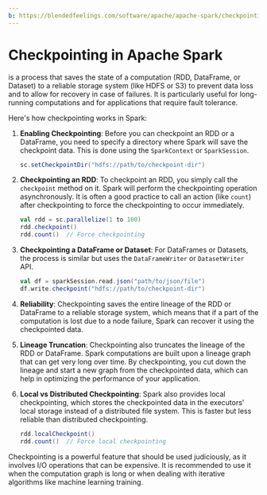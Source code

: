 ```yaml
---
b: https://blendedfeelings.com/software/apache/apache-spark/checkpointing.md
---
```


# Checkpointing in Apache Spark 
is a process that saves the state of a computation (RDD, DataFrame, or Dataset) to a reliable storage system (like HDFS or S3) to prevent data loss and to allow for recovery in case of failures. It is particularly useful for long-running computations and for applications that require fault tolerance.

Here's how checkpointing works in Spark:

1. **Enabling Checkpointing**: Before you can checkpoint an RDD or a DataFrame, you need to specify a directory where Spark will save the checkpoint data. This is done using the `SparkContext` or `SparkSession`.

    ```scala
    sc.setCheckpointDir("hdfs://path/to/checkpoint-dir")
    ```

2. **Checkpointing an RDD**: To checkpoint an RDD, you simply call the `checkpoint` method on it. Spark will perform the checkpointing operation asynchronously. It is often a good practice to call an action (like `count`) after checkpointing to force the checkpointing to occur immediately.

    ```scala
    val rdd = sc.parallelize(1 to 100)
    rdd.checkpoint()
    rdd.count()  // Force checkpointing
    ```

3. **Checkpointing a DataFrame or Dataset**: For DataFrames or Datasets, the process is similar but uses the `DataFrameWriter` or `DatasetWriter` API.

    ```scala
    val df = sparkSession.read.json("path/to/json/file")
    df.write.checkpoint("hdfs://path/to/checkpoint-dir")
    ```

4. **Reliability**: Checkpointing saves the entire lineage of the RDD or DataFrame to a reliable storage system, which means that if a part of the computation is lost due to a node failure, Spark can recover it using the checkpointed data.

5. **Lineage Truncation**: Checkpointing also truncates the lineage of the RDD or DataFrame. Spark computations are built upon a lineage graph that can get very long over time. By checkpointing, you cut down the lineage and start a new graph from the checkpointed data, which can help in optimizing the performance of your application.

6. **Local vs Distributed Checkpointing**: Spark also provides local checkpointing, which stores the checkpointed data in the executors' local storage instead of a distributed file system. This is faster but less reliable than distributed checkpointing.

    ```scala
    rdd.localCheckpoint()
    rdd.count()  // Force local checkpointing
    ```

Checkpointing is a powerful feature that should be used judiciously, as it involves I/O operations that can be expensive. It is recommended to use it when the computation graph is long or when dealing with iterative algorithms like machine learning training.